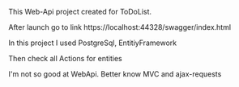 This Web-Api project created for ToDoList.


After launch go to link https://localhost:44328/swagger/index.html


In this project I used PostgreSql, EntitiyFramework

Then check all Actions for entities


I'm not so good at WebApi. Better know MVC and ajax-requests
